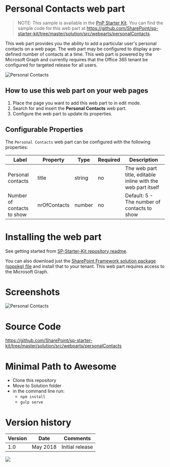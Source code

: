 # Personal Contacts web part

> NOTE: This sample is available in the [PnP Starter Kit](https://github.com/pnp/sp-starter-kit). You can find the sample code for this web part at https://github.com/SharePoint/sp-starter-kit/tree/master/solution/src/webparts/personalContacts.


This web part provides you the ability to add a particular user's personal contacts on a web page. The web part may be configured to display a pre-defined number of contacts at a time. This web part is powered by the Microsoft Graph and currently requires that the Office 365 tenant be configured for targeted release for all users.

![Personal Contacts](https://github.com/pnp/sp-starter-kit/raw/master/assets/images/components/part-personal-contacts.gif)

## How to use this web part on your web pages

1. Place the page you want to add this web part to in edit mode.
2. Search for and insert the **Personal Contacts** web part.
3. Configure the web part to update its properties.

## Configurable Properties

The `Personal Contacts` web part can be configured with the following properties:

| Label | Property | Type | Required | Description |
| ---- | ---- | ---- | ---- | ---- |
| Personal contacts | title | string | no | The web part title, editable inline with the web part itself |
| Number of contacts to show | nrOfContacts | number | no | Default: 5 - The number of contacts to show |

# Installing the web part

See getting started from [SP-Starter-Kit repository readme](https://github.com/SharePoint/sp-starter-kit). 

You can also download just the [SharePoint Framework solution package (spppkg) file](https://github.com/SharePoint/sp-starter-kit/blob/master/package/sharepoint-starter-kit.sppkg) and install that to your tenant. This web part requires access to the Microsoft Graph.

# Screenshots

![Personal Contacts](https://github.com/pnp/sp-starter-kit/raw/master/assets/images/components/part-personal-contacts.png)

# Source Code

https://github.com/SharePoint/sp-starter-kit/tree/master/solution/src/webparts/personalContacts

# Minimal Path to Awesome

- Clone this repository
- Move to Solution folder
- in the command line run:
  - `npm install`
  - `gulp serve`

# Version history

Version|Date|Comments
-------|----|--------
1.0|May 2018|Initial release


<img src="https://telemetry.sharepointpnp.com/sp-dev-fx-webparts/samples/react-personal-contacts" />